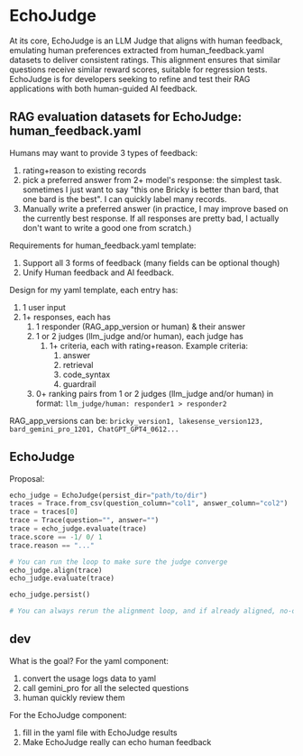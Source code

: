 # EchoJudge
At its core, EchoJudge is an LLM Judge that aligns with human feedback, emulating human preferences extracted from human_feedback.yaml datasets to deliver consistent ratings. This alignment ensures that similar questions receive similar reward scores, suitable for regression tests. EchoJudge is for developers seeking to refine and test their RAG applications with both human-guided AI feedback. 

## RAG evaluation datasets for EchoJudge: human_feedback.yaml

Humans may want to provide 3 types of feedback:
1. rating+reason to existing records
1. pick a preferred answer from 2+ model's response: the simplest task. sometimes I just want to say "this one Bricky is better than bard, that one bard is the best". I can quickly label many records.
1. Manually write a preferred answer (in practice, I may improve based on the currently best response. If all responses are pretty bad, I actually don't want to write a good one from scratch.)

Requirements for human_feedback.yaml template:
1. Support all 3 forms of feedback (many fields can be optional though)
1. Unify Human feedback and AI feedback.

Design for my yaml template, each entry has:
1. 1 user input
1. 1+ responses, each has
    1. 1 responder (RAG_app_version or human) & their answer
    1. 1 or 2 judges (llm_judge and/or human), each judge has
        1. 1+ criteria, each with rating+reason. Example criteria:
            1. answer
            1. retrieval
            1. code_syntax
            1. guardrail
    1. 0+ ranking pairs from 1 or 2 judges (llm_judge and/or human) in format: `llm_judge/human: responder1 > responder2`

RAG_app_versions can be:
`bricky_version1, lakesense_version123, bard_gemini_pro_1201, ChatGPT_GPT4_0612...`

## EchoJudge

Proposal:
```python
echo_judge = EchoJudge(persist_dir="path/to/dir")
traces = Trace.from_csv(question_column="col1", answer_column="col2")
trace = traces[0]
trace = Trace(question="", answer="")
trace = echo_judge.evaluate(trace)
trace.score == -1/ 0/ 1
trace.reason == "..."

# You can run the loop to make sure the judge converge
echo_judge.align(trace)
echo_judge.evaluate(trace)

echo_judge.persist()

# You can always rerun the alignment loop, and if already aligned, no-op.
```

## dev

What is the goal?
For the yaml component:
1. convert the usage logs data to yaml
2. call gemini_pro for all the selected questions
3. human quickly review them

For the EchoJudge component:
1. fill in the yaml file with EchoJudge results
2. Make EchoJudge really can echo human feedback
